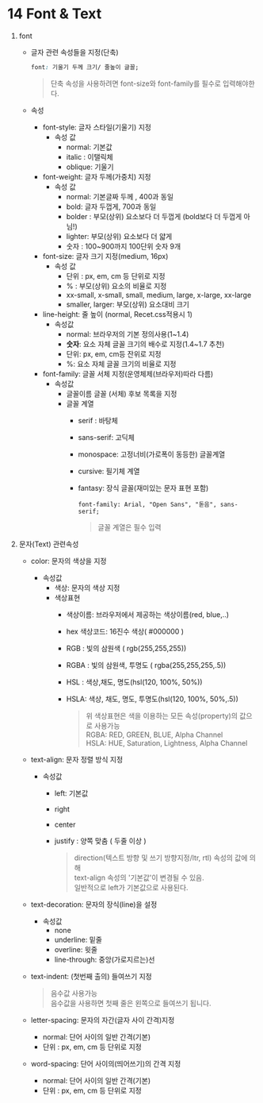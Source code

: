 # 14 Font & Text

1. font
   * 글자 관련 속성들을 지정\(단축\)

     ```css
     font: 기울기 두께 크기/ 줄높이 글꼴;
     ```

     > 단축 속성을 사용하려면 font-size와 font-family를 필수로 입력해야한다.

   * 속성
     * font-style: 글자 스타일\(기울기\) 지정
       * 속성 값
         * normal: 기본값
         * italic : 이탤릭체
         * oblique: 기울기
     * font-weight: 글자 두께\(가중치\) 지정
       * 속성 값
         * normal: 기본글짜 두께 , 400과 동일
         * bold: 글자 두껍게, 700과 동일
         * bolder : 부모\(상위\) 요소보다 더 두껍게 \(bold보다 더 두껍게 아님!\)
         * lighter: 부모\(상위\) 요소보다 더 얇게
         * 숫자 : 100~900까지 100단위 숫자 9개
     * font-size: 글자 크기 지정\(medium, 16px\)
       * 속성 값
         * 단위 : px, em, cm 등 단위로 지정
         * % : 부모\(상위\) 요소의 비율로 지정
         * xx-small, x-small, small, medium, large, x-large, xx-large
         * smaller, larger: 부모\(상위\) 요소대비 크기
     * line-height: 줄 높이 \(normal, Recet.css적용시 1\)
       * 속성값
         * normal: 브라우저의 기본 정의사용\(1~1.4\)
         * **숫자**: 요소 자체 글꼴 크기의 배수로 지정\(1.4~1.7 추천\)
         * 단위: px, em, cm등 잔위로 지정
         * %: 요소 자체 글꼴 크기의 비율로 지정
     * font-family: 글꼴 서체 지정\(운영체제\(브라우저\)따라 다름\)
       * 속성값
         * 글꼴이름 글꼴 \(서체\) 후보 목록을 지정
         * 글꼴 계열
           * serif : 바탕체 
           * sans-serif: 고딕체
           * monospace: 고정너비\(가로폭이 동등한\) 글꼴계열
           * cursive: 필기체 계열
           * fantasy: 장식 글꼴\(재미있는 문자 표현 포함\)

             ```text
             font-family: Arial, "Open Sans", "돋음", sans-serif;
             ```

             > 글꼴 계열은 필수 입력
2. 문자\(Text\) 관련속성
   * color: 문자의 색상을 지정
     * 속성값
       * 색상: 문자의 색상 지정
       * 색상표현
         * 색상이름: 브라우저에서 제공하는 색상이름\(red, blue,..\)
         * hex 색상코드: 16진수 색상\( \#000000 \)
         * RGB : 빛의 삼원색 \( rgb\(255,255,255\)\)
         * RGBA : 빛의 삼원색, 투명도 \( rgba\(255,255,255,.5\)\)
         * HSL : 색상,채도, 명도\(hsl\(120, 100%, 50%\)\)
         * HSLA: 색상, 채도, 명도, 투명도\(hsl\(120, 100%, 50%,.5\)\)

           > 위 색상표현은 색을 이용하는 모든 속성\(property\)의 값으로 사용가능  
           > RGBA: RED, GREEN, BLUE, Alpha Channel  
           > HSLA: HUE, Saturation, Lightness, Alpha Channel
   * text-align: 문자 정렬 방식 지정
     * 속성값
       * left: 기본값
       * right
       * center
       * justify : 양쪽 맞춤 \( 두줄 이상 \)

         > direction\(텍스트 방향 및 쓰기 방향지정/ltr, rtl\) 속성의 값에 의해  
         > text-align 속성의 '기본값'이 변경될 수 있음.  
         > 일반적으로 left가 기본값으로 사용된다.
   * text-decoration: 문자의 장식\(line\)을 설정
     * 속성값
       * none
       * underline: 밑줄
       * overline: 윗줄
       * line-through: 중앙\(가로지르는\)선
   * text-indent: \(첫번째 출의\) 들여쓰기 지정

     > 음수값 사용가능  
     > 음수값을 사용하면 첫째 줄은 왼쪽으로 들여쓰기 됩니다.

   * letter-spacing: 문자의 자간\(글자 사이 간격\)지정
     * normal: 단어 사이의 일반 간격\(기본\)
     * 단위 : px, em, cm 등 단위로 지정
   * word-spacing: 단어 사이의\(띄어쓰기\)의 간격 지정
     * normal: 단어 사이의 일반 간격\(기본\)
     * 단위 : px, em, cm 등 단위로 지정

